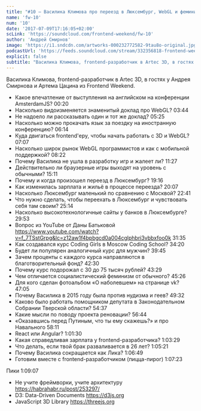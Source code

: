 ```yaml
---
title: "#10 – Василика Климова про переезд в Люксембург, WebGL и феминизм"
name: 'fw-10'
num: '10'
date: '2017-07-09T17:16:05+02:00'
scLink: 'https://soundcloud.com/frontend-weekend/fw-10'
author: 'Андрей Смирнов'
image: 'https://i1.sndcdn.com/artworks-000232772582-9tau8o-original.jpg'
podcastUrl: 'https://feeds.soundcloud.com/stream/332356818-frontend-weekend-fw-10.m4a'
explicit: false
subtitle: "Василика Климова, frontend-разработчик в Artec 3D, в гостях у Андрея Смирнова и Артема Цацина из Frontend Weekend."
---
```

Василика Климова, frontend-разработчик в Artec 3D, в гостях у Андрея Смирнова и Артема Цацина из Frontend Weekend.

- Какое впечатление от выступления на английском на конференции AmsterdamJS? <timecode>00:20</timecode>
- Насколько видоизменяется знаменитый доклад про WebGL? <timecode>03:44</timecode>
- Не надоело ли рассказывать один и тот же доклад? <timecode>05:25</timecode>
- Насколько можно прокачать язык за поездку на иностранную конференцию? <timecode>06:14</timecode>
- Куда двигаться frontend'еру, чтобы начать работать с 3D и WebGL? <timecode>07:07</timecode>
- Насколько широк рынок WebGL программистов и как с мобильной поддержкой? <timecode>08:22</timecode>
- Почему Василика не ушла в разработку игр и жалеет ли? <timecode>11:27</timecode>
- Действительно ли браузерные игры выходят на уровень с обычными? <timecode>15:11</timecode>
- Почему и когда произошел переезд в Люксембург? <timecode>19:16</timecode>
- Как изменилась зарплата и жильё в процессе переезда? <timecode>20:07</timecode>
- Насколько Люксембург маленький по сравнению с Москвой? <timecode>22:41</timecode>
- Что нужно сделать, чтобы переехать в Люксембург и чувствовать себя там своим? <timecode>25:14</timecode>
- Насколько высокотехнологичные сайты у банков в Люксембурге? <timecode>29:53</timecode>
- Вопрос из YouTube от Даны Батьковой https://www.youtube.com/watch?v=f_7TSstGrpg&lc=z12aw1f4bpbgcd0a004cglphbri3vbbxfoo0k <timecode>31:35</timecode>
- Как создавался курс Coding Girls в Moscow Coding School? <timecode>34:20</timecode>
- Будет ли популярен аналогичный курс для мужчин? <timecode>39:45</timecode>
- Зачем проценты с каждого курса направляются в благотворительный фонд? <timecode>42:30</timecode>
- Почему курс подорожал с 30 до 75 тысяч рублей? <timecode>43:29</timecode>
- Чем отличается социалистический феминизм от обычного? <timecode>45:26</timecode>
- Для кого сделан фотоальбом «О наболевшем» на странице vk? <timecode>47:05</timecode>
- Почему Василика в 2015 году была против нудизма и геев? <timecode>49:32</timecode>
- Каково было работать помощником депутата в Законодательном Собрании Тверской области? <timecode>54:37</timecode>
- Какие мысли по поводу проекта реновации? <timecode>56:44</timecode>
- «Оказавшись перед Путиным, что ты ему скажешь?» и про Навального <timecode>58:11</timecode>
- React или Angular? <timecode>1:01:30</timecode>
- Какая справедливая зарплата у frontend-разработчика? <timecode>1:03:29</timecode>
- Что делать, если твой брак разваливается в 26 лет? <timecode>1:05:21</timecode>
- Почему Василика сокращается как Лика? <timecode>1:06:49</timecode>
- Готовим вместе с frontend-разработчиком (пицца-пирог) <timecode>1:07:23</timecode>

Пики <timecode>1:09:07</timecode>
- Не учите фреймворки, учите архитектуру https://habrahabr.ru/post/253297/
- D3: Data-Driven Documents https://d3js.org
- JavaScript 3D Library https://threejs.org